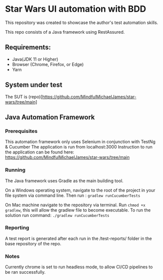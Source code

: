 # Star Wars UI automation with BDD

This repository was created to showcase the author's test automation skills.

This repo consists of a Java framework using RestAssured.

## Requirements:

- Java(JDK 11 or Higher)
- Browser (Chrome, Firefox, or Edge)
- Yarn

## System under test

The SUT is (repo)[https://github.com/MindfulMichaelJames/star-wars/tree/main]

## Java Automation Framework

### Prerequisites

This automation framework only uses Selenium in conjunction with TestNg & Cucumber
The application is run from localhost:3000
Instruction to run the application can be found here: https://github.com/MindfulMichaelJames/star-wars/tree/main

### Running

The Java framework uses Gradle as the main building tool.

On a Windows operating system, navigate to the root of the project in your file system via command line.
Then run :
`gradlew runCucumberTests`

On Mac machine navigate to the repository via terminal. Run `chmod +x gradlew`, this will allow the gradlew file to become executable. To run the solution run command:
`./gradlew runCucumberTests`

### Reporting

A test report is generated after each run in the /test-reports/ folder in the base repository of the repo.

### Notes
Currently chrome is set to run headless mode, to allow CI/CD pipelines to be ran successfully.
